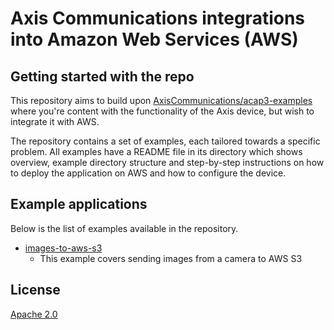 # Axis Communications integrations into Amazon Web Services (AWS)

## Getting started with the repo

This repository aims to build upon [AxisCommunications/acap3-examples](https://github.com/AxisCommunications/acap3-examples/) where you're content with the functionality of the Axis device, but wish to integrate it with AWS.

The repository contains a set of examples, each tailored towards a specific problem. All examples have a README file in its directory which shows overview, example directory structure and step-by-step instructions on how to deploy the application on AWS and how to configure the device.

## Example applications

Below is the list of examples available in the repository.

- [images-to-aws-s3](./images-to-aws-s3/)
  - This example covers sending images from a camera to AWS S3

## License

[Apache 2.0](LICENSE)
